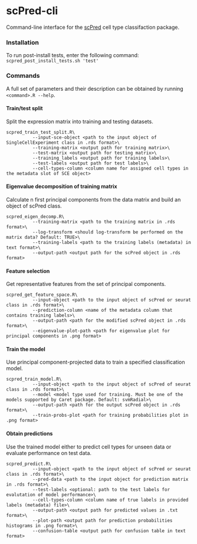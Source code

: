 # scPred-cli
Command-line interface for the [scPred](https://github.com/IMB-Computational-Genomics-Lab/scPred) cell type classifaction package.

### Installation 


To run post-install tests, enter the following command: `scpred_post_install_tests.sh 'test'` 


### Commands 
A full set of parameters and their description can be obtained by running `<command>.R --help`. 

#### Train/test split 
Split the expression matrix into training and testing datasets.
```
scpred_train_test_split.R\
          --input-sce-object <path to the input object of SingleCellExperiment class in .rds format>\
          --training-matrix <output path for training matrix>\
          --test-matrix <output path for testing matrix>\
          --training_labels <output path for training labels>\
          --test-labels <output path for test labels>\
          --cell-types-column <column name for assigned cell types in the metadata slot of SCE object>
```

#### Eigenvalue decomposition of training matrix
Calculate n first principal components from the data matrix and build an object of scPred class.
```
scpred_eigen_decomp.R\
          --training-matrix <path to the training matrix in .rds format>\
          --log-transform <should log-transform be performed on the matrix data? Default: TRUE>\
          --training-labels <path to the training labels (metadata) in text format>\
          --output-path <output path for the scPred object in .rds format>
```

#### Feature selection 
Get representative features from the set of principal components.
```
scpred_get_feature_space.R\
          --input-object <path to the input object of scPred or seurat class in .rds format>\
          --prediction-column <name of the metadata column that contains training labels>\
          --output-path <path for the modified scPred object in .rds format>\
          --eigenvalue-plot-path <path for eigenvalue plot for principal components in .png format>
```

#### Train the model 
Use principal component-projected data to train a specified classification model.
```
scpred_train_model.R\
          --input-object <path to the input object of scPred of seurat class in .rds format>\
          --model <model type used for training. Must be one of the models supported by Caret package. Default: svmRadial>\
          --output-path <path for the output scPred object in .rds format>\
          --train-probs-plot <path for training probabilities plot in .png format>
```

#### Obtain predictions 
Use the trained model either to predict cell types for unseen data or evaluate performance on test data.
```
scpred_predict.R\
          --input-object <path to the input object of scPred or seurat class in .rds format>\
          --pred-data <path to the input object for prediction matrix in .rds format>\
          --test-labels <optional: path to the test labels for evalutation of model performance>\
          --cell-types-column <column name of true labels in provided labels (metadata) file>\
          --output-path <output path for predicted values in .txt format>\
          --plot-path <output path for prediction probabilities histograms in .png format>\
          --confusion-table <output path for confusion table in text format>

```





